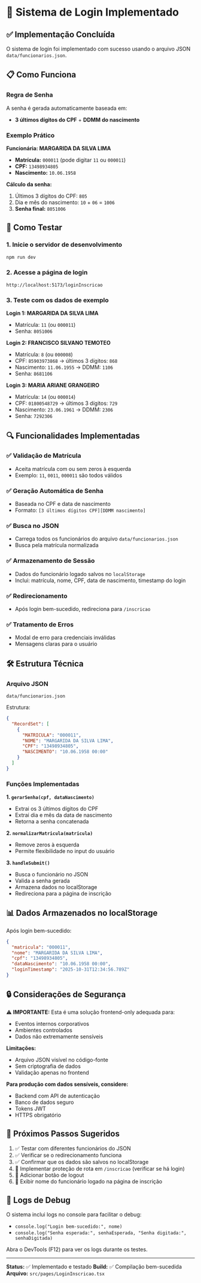 # 🔐 Sistema de Login Implementado

## ✅ Implementação Concluída

O sistema de login foi implementado com sucesso usando o arquivo JSON `data/funcionarios.json`.

## 📋 Como Funciona

### Regra de Senha
A senha é gerada automaticamente baseada em:
- **3 últimos dígitos do CPF** + **DDMM do nascimento**

### Exemplo Prático

**Funcionária: MARGARIDA DA SILVA LIMA**
- **Matrícula:** `000011` (pode digitar `11` ou `000011`)
- **CPF:** `13498934805`
- **Nascimento:** `10.06.1958`

**Cálculo da senha:**
1. Últimos 3 dígitos do CPF: `805`
2. Dia e mês do nascimento: `10` + `06` = `1006`
3. **Senha final:** `8051006`

## 🧪 Como Testar

### 1. Inicie o servidor de desenvolvimento
```bash
npm run dev
```

### 2. Acesse a página de login
```
http://localhost:5173/loginInscricao
```

### 3. Teste com os dados de exemplo

**Login 1: MARGARIDA DA SILVA LIMA**
- Matrícula: `11` (ou `000011`)
- Senha: `8051006`

**Login 2: FRANCISCO SILVANO TEMOTEO**
- Matrícula: `8` (ou `000008`)
- CPF: `85903973868` → últimos 3 dígitos: `868`
- Nascimento: `11.06.1955` → DDMM: `1106`
- Senha: `8681106`

**Login 3: MARIA ARIANE GRANGEIRO**
- Matrícula: `14` (ou `000014`)
- CPF: `01800548729` → últimos 3 dígitos: `729`
- Nascimento: `23.06.1961` → DDMM: `2306`
- Senha: `7292306`

## 🔍 Funcionalidades Implementadas

### ✅ Validação de Matrícula
- Aceita matrícula com ou sem zeros à esquerda
- Exemplo: `11`, `0011`, `000011` são todos válidos

### ✅ Geração Automática de Senha
- Baseada no CPF e data de nascimento
- Formato: `[3 últimos dígitos CPF][DDMM nascimento]`

### ✅ Busca no JSON
- Carrega todos os funcionários do arquivo `data/funcionarios.json`
- Busca pela matrícula normalizada

### ✅ Armazenamento de Sessão
- Dados do funcionário logado salvos no `localStorage`
- Inclui: matrícula, nome, CPF, data de nascimento, timestamp do login

### ✅ Redirecionamento
- Após login bem-sucedido, redireciona para `/inscricao`

### ✅ Tratamento de Erros
- Modal de erro para credenciais inválidas
- Mensagens claras para o usuário

## 🛠️ Estrutura Técnica

### Arquivo JSON
```
data/funcionarios.json
```

Estrutura:
```json
{
  "RecordSet": [
    {
      "MATRICULA": "000011",
      "NOME": "MARGARIDA DA SILVA LIMA",
      "CPF": "13498934805",
      "NASCIMENTO": "10.06.1958 00:00"
    }
  ]
}
```

### Funções Implementadas

**1. `gerarSenha(cpf, dataNascimento)`**
- Extrai os 3 últimos dígitos do CPF
- Extrai dia e mês da data de nascimento
- Retorna a senha concatenada

**2. `normalizarMatricula(matricula)`**
- Remove zeros à esquerda
- Permite flexibilidade no input do usuário

**3. `handleSubmit()`**
- Busca o funcionário no JSON
- Valida a senha gerada
- Armazena dados no localStorage
- Redireciona para a página de inscrição

## 📊 Dados Armazenados no localStorage

Após login bem-sucedido:
```json
{
  "matricula": "000011",
  "nome": "MARGARIDA DA SILVA LIMA",
  "cpf": "13498934805",
  "dataNascimento": "10.06.1958 00:00",
  "loginTimestamp": "2025-10-31T12:34:56.789Z"
}
```

## 🔒 Considerações de Segurança

⚠️ **IMPORTANTE:** Esta é uma solução frontend-only adequada para:
- Eventos internos corporativos
- Ambientes controlados
- Dados não extremamente sensíveis

**Limitações:**
- Arquivo JSON visível no código-fonte
- Sem criptografia de dados
- Validação apenas no frontend

**Para produção com dados sensíveis, considere:**
- Backend com API de autenticação
- Banco de dados seguro
- Tokens JWT
- HTTPS obrigatório

## 🎯 Próximos Passos Sugeridos

1. ✅ Testar com diferentes funcionários do JSON
2. ✅ Verificar se o redirecionamento funciona
3. ✅ Confirmar que os dados são salvos no localStorage
4. 🔄 Implementar proteção de rota em `/inscricao` (verificar se há login)
5. 🔄 Adicionar botão de logout
6. 🔄 Exibir nome do funcionário logado na página de inscrição

## 📝 Logs de Debug

O sistema inclui logs no console para facilitar o debug:
- `console.log("Login bem-sucedido:", nome)`
- `console.log("Senha esperada:", senhaEsperada, "Senha digitada:", senhaDigitada)`

Abra o DevTools (F12) para ver os logs durante os testes.

---

**Status:** ✅ Implementado e testado
**Build:** ✅ Compilação bem-sucedida
**Arquivo:** `src/pages/LoginInscricao.tsx`

